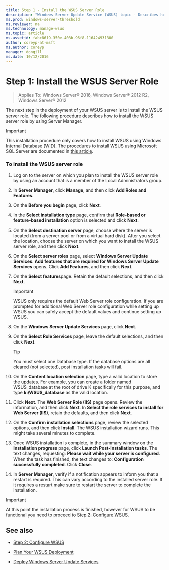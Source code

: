 ```yaml
---
title: Step 1 - Install the WSUS Server Role
description: "Windows Server Update Service (WSUS) topic - Describes how to install the server role using Server Manager"
ms.prod: windows-server-threshold
ms.reviewer: na
ms.technology: manage-wsus
ms.topic: article
ms.assetid: fabc8619-350e-403b-96f8-116424931300
author: coreyp-at-msft
ms.author: coreyp
manager: dongill
ms.date: 10/12/2016
---
```

# Step 1: Install the WSUS Server Role

>Applies To: Windows Server&reg; 2016, Windows Server&reg; 2012 R2, Windows Server&reg; 2012

The next step in the deployment of your WSUS server is to install the WSUS server role. The following procedure describes how to install the WSUS server role by using Server Manager.

> [!IMPORTANT]
> This installation procedure only covers how to install WSUS using Windows Internal Database (WID). The procedures to install WSUS using Microsoft SQL Server are documented in [this article](http://social.technet.microsoft.com/wiki/contents/articles/10020.installing-wsus-server-role-on-windows-server-2012-with-microsoft-sql-database.aspx).

### To install the WSUS server role

1.  Log on to the server on which you plan to install the WSUS server role by using an account that is a member of the Local Administrators group.

2.  In **Server Manager**, click **Manage**, and then click **Add Roles and Features**.

3.  On the **Before you begin** page, click **Next**.

4.  In the **Select installation type** page, confirm that **Role-based or feature-based installation** option is selected and click **Next**.

5.  On the **Select destination server** page, choose where the server is located (from a server pool or from a virtual hard disk). After you select the location, choose the server on which you want to install the WSUS server role, and then click **Next**.

6.  On the **Select server roles** page, select **Windows Server Update Services**.  **Add features that are required for Windows Server Update Services** opens. Click **Add Features**, and then click **Next**.

7.  On the **Select features**page. Retain the default selections, and then click **Next**.

    > [!IMPORTANT]
    > WSUS only requires the default Web Server role configuration. If you are prompted for additional Web Server role configuration while setting up WSUS you can safely accept the default values and continue setting up WSUS.

8.  On the **Windows Server Update Services** page, click **Next**.

9. On the **Select Role Services** page, leave the default selections, and then click **Next**.

    > [!TIP]
    > You must select one Database type. If the database options are all cleared (not selected), post installation tasks will fail.

10. On the **Content location selection** page, type a valid location to store the updates. For example, you can create a folder named WSUS_database at the root of drive K specifically for this purpose, and type **k:\WSUS_database** as the valid location.

11. Click **Next**. The **Web Server Role (IIS)** page opens. Review the information, and then click **Next**. In **Select the role services to install for Web Server (IIS)**, retain the defaults, and then click **Next**.

12. On the **Confirm installation selections** page, review the selected options, and then click **Install**. The WSUS installation wizard runs. This might take several minutes to complete.

13. Once WSUS installation is complete, in the summary window on the **Installation progress** page, click **Launch Post-Installation tasks**. The text changes, requesting: **Please wait while your server is configured**. When the task has finished, the text changes to: **Configuration successfully completed**. Click **Close**.

14. In **Server Manager**, verify if a notification appears to inform you that a restart is required. This can vary according to the installed server role. If it requires a restart make sure to restart the server to complete the installation.

> [!IMPORTANT]
> At this point the installation process is finished, however for WSUS to be functional you need to proceed to [Step 2: Configure WSUS](2-Configure-WSUS.md).

## <a name="BKMK_Links"></a>See also

-   [Step 2: Configure WSUS](2-Configure-WSUS.md)

-   [Plan Your WSUS Deployment](../plan/Plan-Your-WSUS-Deployment.md)

-   [Deploy Windows Server Update Services](Deploy-Windows-Server-Update-Services.md)

